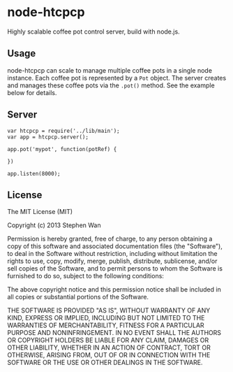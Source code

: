 node-htcpcp
===========
Highly scalable coffee pot control server, build with node.js.

Usage
-----
node-htcpcp can scale to manage multiple coffee pots in a single node instance. Each coffee pot is represented by a ```Pot``` object. The server creates and manages these coffee pots via the ```.pot()``` method. See the example below for details.

Server
------
```
var htcpcp = require('../lib/main');
var app = htcpcp.server();

app.pot('mypot', function(potRef) {
	
})

app.listen(8000);
```

License
-------

The MIT License (MIT)

Copyright (c) 2013 Stephen Wan

Permission is hereby granted, free of charge, to any person obtaining a copy of this software and associated documentation files (the "Software"), to deal in the Software without restriction, including without limitation the rights to use, copy, modify, merge, publish, distribute, sublicense, and/or sell copies of the Software, and to permit persons to whom the Software is furnished to do so, subject to the following conditions:

The above copyright notice and this permission notice shall be included in all copies or substantial portions of the Software.

THE SOFTWARE IS PROVIDED "AS IS", WITHOUT WARRANTY OF ANY KIND, EXPRESS OR IMPLIED, INCLUDING BUT NOT LIMITED TO THE WARRANTIES OF MERCHANTABILITY, FITNESS FOR A PARTICULAR PURPOSE AND NONINFRINGEMENT. IN NO EVENT SHALL THE AUTHORS OR COPYRIGHT HOLDERS BE LIABLE FOR ANY CLAIM, DAMAGES OR OTHER LIABILITY, WHETHER IN AN ACTION OF CONTRACT, TORT OR OTHERWISE, ARISING FROM, OUT OF OR IN CONNECTION WITH THE SOFTWARE OR THE USE OR OTHER DEALINGS IN THE SOFTWARE.

